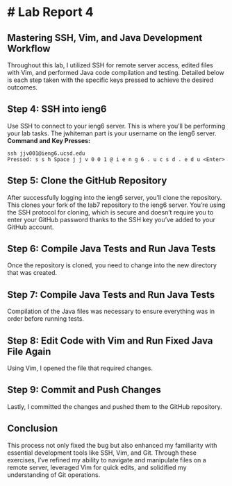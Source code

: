 # # Lab Report 4
## Mastering SSH, Vim, and Java Development Workflow
Throughout this lab, I utilized SSH for remote server access, edited files with Vim, and performed Java code compilation and testing. Detailed below is each step taken with the specific keys pressed to achieve the desired outcomes.
## Step 4: SSH into ieng6
Use SSH to connect to your ieng6 server. This is where you’ll be performing your lab tasks. The jwhiteman part is your username on the ieng6 server.
**Command and Key Presses:**

```
ssh jjv001@ieng6.ucsd.edu
Pressed: s s h Space j j v 0 0 1 @ i e n g 6 . u c s d . e d u <Enter>
```

## Step 5: Clone the GitHub Repository
After successfully logging into the ieng6 server, you’ll clone the repository. This clones your fork of the lab7 repository to the ieng6 server. You’re using the SSH protocol for cloning, which is secure and doesn’t require you to enter your GitHub password thanks to the SSH key you’ve added to your GitHub account.

## Step 6: Compile Java Tests and Run Java Tests
Once the repository is cloned, you need to change into the new directory that was created.

## Step 7: Compile Java Tests and Run Java Tests
Compilation of the Java files was necessary to ensure everything was in order before running tests.

## Step 8: Edit Code with Vim and Run Fixed Java File Again
Using Vim, I opened the file that required changes.

## Step 9: Commit and Push Changes
Lastly, I committed the changes and pushed them to the GitHub repository.

## Conclusion
This process not only fixed the bug but also enhanced my familiarity with essential development tools like SSH, Vim, and Git. Through these exercises, I’ve refined my ability to navigate and manipulate files on a remote server, leveraged Vim for quick edits, and solidified my understanding of Git operations.
